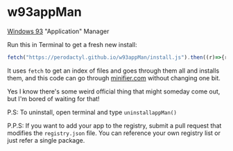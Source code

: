 # w93appMan
[Windows 93](https://www.windows93.net/) "Application" Manager

Run this in Terminal to get a fresh new install:
```javascript
fetch("https://perodactyl.github.io/w93appMan/install.js").then((r)=>{r.text().then((t)=>{eval(t)})})
```
It uses `fetch` to get an index of files and goes through them all and installs them, and this code can go through [minifier.com](https://minifier.com) without changing one bit.



Yes I know there's some weird official thing that might someday come out, but I'm bored of waiting for that!

P.S: To uninstall, open terminal and type `uninstallappMan()`

P.P.S: If you want to add your app to the registry, submit a pull request that modifies the `registry.json` file. You can reference your own registry list or just refer a single package.
